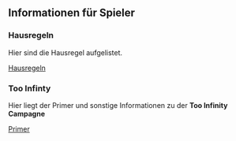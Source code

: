## Informationen für Spieler

### Hausregeln

Hier sind die Hausregel aufgelistet.

[Hausregeln](hausregeln.md)

### Too Infinty

Hier liegt der Primer und sonstige Informationen zu der **Too Infinity Campagne**

[Primer](./to-infinity/primer.md)
